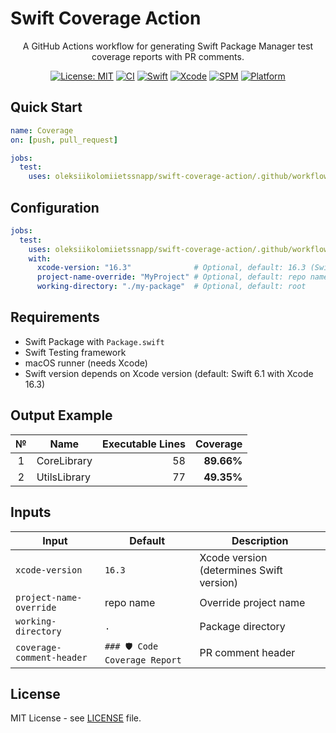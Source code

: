 # Swift Coverage Action

<div align="center">

A GitHub Actions workflow for generating Swift Package Manager test coverage reports with PR comments.

[![License: MIT](https://img.shields.io/badge/License-MIT-yellow.svg)](https://opensource.org/licenses/MIT)
[![CI](https://img.shields.io/github/actions/workflow/status/oleksiikolomiietssnapp/swift-coverage-action/test-sample.yml?branch=main&label=tests&logo=github)](https://github.com/oleksiikolomiietssnapp/swift-coverage-action/actions)
[![Swift](https://img.shields.io/badge/Swift-6.1+(default)-orange.svg?logo=swift)](https://swift.org)
[![Xcode](https://img.shields.io/badge/Xcode-16.3+-blue.svg?logo=xcode)](https://developer.apple.com/xcode/)
[![SPM](https://img.shields.io/badge/SPM-Compatible-brightgreen.svg?logo=swift)](https://swift.org/package-manager/)
[![Platform](https://img.shields.io/badge/Platform-macOS-lightgrey.svg?logo=apple)](https://github.com/oleksiikolomiietssnapp/swift-coverage-action)

</div>

## Quick Start

```yaml
name: Coverage
on: [push, pull_request]

jobs:
  test:
    uses: oleksiikolomiietssnapp/swift-coverage-action/.github/workflows/swift-coverage.yml@main
```

## Configuration

```yaml
jobs:
  test:
    uses: oleksiikolomiietssnapp/swift-coverage-action/.github/workflows/swift-coverage.yml@main
    with:
      xcode-version: "16.3"              # Optional, default: 16.3 (Swift 6.1)
      project-name-override: "MyProject" # Optional, default: repo name
      working-directory: "./my-package"  # Optional, default: root
```

## Requirements

- Swift Package with `Package.swift`
- Swift Testing framework
- macOS runner (needs Xcode)
- Swift version depends on Xcode version (default: Swift 6.1 with Xcode 16.3)

## Output Example

|   №  | Name | Executable Lines | Coverage |
|:----:|------|-----------------:|---------:|
| 1 | CoreLibrary | 58 | **89.66%** |
| 2 | UtilsLibrary | 77 | **49.35%** |

## Inputs

| Input | Default | Description |
|-------|---------|-------------|
| `xcode-version` | `16.3` | Xcode version (determines Swift version) |
| `project-name-override` | repo name | Override project name |
| `working-directory` | `.` | Package directory |
| `coverage-comment-header` | `### 🛡️ Code Coverage Report` | PR comment header |

## License

MIT License - see [LICENSE](LICENSE) file.